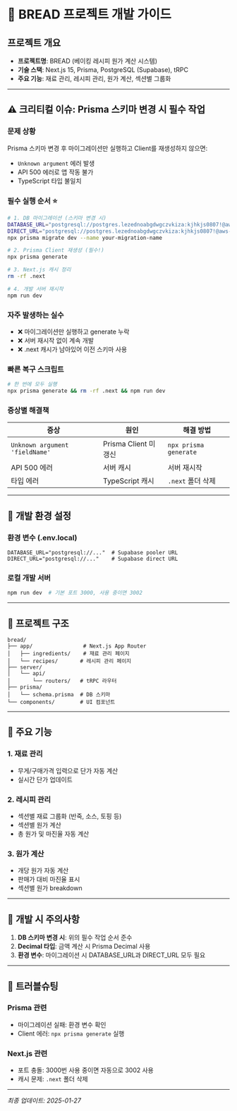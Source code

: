 # 🍞 BREAD 프로젝트 개발 가이드

## 프로젝트 개요
- **프로젝트명**: BREAD (베이킹 레시피 원가 계산 시스템)
- **기술 스택**: Next.js 15, Prisma, PostgreSQL (Supabase), tRPC
- **주요 기능**: 재료 관리, 레시피 관리, 원가 계산, 섹션별 그룹화

---

## ⚠️ 크리티컬 이슈: Prisma 스키마 변경 시 필수 작업

### 문제 상황
Prisma 스키마 변경 후 마이그레이션만 실행하고 Client를 재생성하지 않으면:
- `Unknown argument` 에러 발생
- API 500 에러로 앱 작동 불가  
- TypeScript 타입 불일치

### 필수 실행 순서 ⭐
```bash
# 1. DB 마이그레이션 (스키마 변경 시)
DATABASE_URL="postgresql://postgres.lezednoabgdwgczvkiza:kjhkjs0807!@aws-1-ap-northeast-2.pooler.supabase.com:6543/postgres?pgbouncer=true&connection_limit=1" \
DIRECT_URL="postgresql://postgres.lezednoabgdwgczvkiza:kjhkjs0807!@aws-1-ap-northeast-2.pooler.supabase.com:5432/postgres" \
npx prisma migrate dev --name your-migration-name

# 2. Prisma Client 재생성 (필수!)
npx prisma generate

# 3. Next.js 캐시 정리
rm -rf .next

# 4. 개발 서버 재시작
npm run dev
```

### 자주 발생하는 실수
- ❌ 마이그레이션만 실행하고 generate 누락
- ❌ 서버 재시작 없이 계속 개발
- ❌ .next 캐시가 남아있어 이전 스키마 사용

### 빠른 복구 스크립트
```bash
# 한 번에 모두 실행
npx prisma generate && rm -rf .next && npm run dev
```

### 증상별 해결책
| 증상 | 원인 | 해결 방법 |
|------|------|-----------|
| `Unknown argument 'fieldName'` | Prisma Client 미갱신 | `npx prisma generate` |
| API 500 에러 | 서버 캐시 | 서버 재시작 |
| 타입 에러 | TypeScript 캐시 | `.next` 폴더 삭제 |

---

## 🔧 개발 환경 설정

### 환경 변수 (.env.local)
```env
DATABASE_URL="postgresql://..."  # Supabase pooler URL
DIRECT_URL="postgresql://..."    # Supabase direct URL
```

### 로컬 개발 서버
```bash
npm run dev  # 기본 포트 3000, 사용 중이면 3002
```

---

## 📁 프로젝트 구조

```
bread/
├── app/                # Next.js App Router
│   ├── ingredients/    # 재료 관리 페이지
│   └── recipes/       # 레시피 관리 페이지
├── server/
│   └── api/
│       └── routers/   # tRPC 라우터
├── prisma/
│   └── schema.prisma  # DB 스키마
└── components/        # UI 컴포넌트
```

---

## 🚀 주요 기능

### 1. 재료 관리
- 무게/구매가격 입력으로 단가 자동 계산
- 실시간 단가 업데이트

### 2. 레시피 관리
- 섹션별 재료 그룹화 (반죽, 소스, 토핑 등)
- 섹션별 원가 계산
- 총 원가 및 마진율 자동 계산

### 3. 원가 계산
- 개당 원가 자동 계산
- 판매가 대비 마진율 표시
- 섹션별 원가 breakdown

---

## 📝 개발 시 주의사항

1. **DB 스키마 변경 시**: 위의 필수 작업 순서 준수
2. **Decimal 타입**: 금액 계산 시 Prisma Decimal 사용
3. **환경 변수**: 마이그레이션 시 DATABASE_URL과 DIRECT_URL 모두 필요

---

## 🐛 트러블슈팅

### Prisma 관련
- 마이그레이션 실패: 환경 변수 확인
- Client 에러: `npx prisma generate` 실행

### Next.js 관련  
- 포트 충돌: 3000번 사용 중이면 자동으로 3002 사용
- 캐시 문제: `.next` 폴더 삭제

---

*최종 업데이트: 2025-01-27*